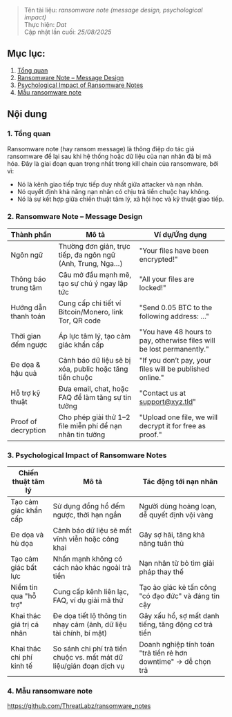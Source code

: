 > Tên tài liệu: _ransomware note (message design, psychological impact)_  
> Thực hiện: _Dat_  
> Cập nhật lần cuối: _25/08/2025_
## Mục lục:
1. [Tổng quan](#a)
2. [Ransomware Note – Message Design](#b)
3. [Psychological Impact of Ransomware Notes](#c)
4. [Mẫu ransomware note](#d)

## Nội dung
<a name="a"></a>
### 1. Tổng quan
Ransomware note (hay ransom message) là thông điệp do tác giả ransomware để lại sau khi hệ thống hoặc dữ liệu của nạn nhân đã bị mã hóa. Đây là giai đoạn quan trọng nhất trong kill chain của ransomware, bởi vì:
- Nó là kênh giao tiếp trực tiếp duy nhất giữa attacker và nạn nhân.
- Nó quyết định khả năng nạn nhân có chịu trả tiền chuộc hay không.
- Nó là sự kết hợp giữa chiến thuật tâm lý, xã hội học và kỹ thuật giao tiếp.

<a name="b"></a>
### 2. Ransomware Note – Message Design 

| Thành phần           | Mô tả                                                                 | Ví dụ/Ứng dụng                                                         |
|----------------------|------------------------------------------------------------------------|------------------------------------------------------------------------|
| Ngôn ngữ             | Thường đơn giản, trực tiếp, đa ngôn ngữ (Anh, Trung, Nga…)             | "Your files have been encrypted!"                                      |
| Thông báo trung tâm  | Câu mở đầu mạnh mẽ, tạo sự chú ý ngay lập tức                          | "All your files are locked!"                                           |
| Hướng dẫn thanh toán | Cung cấp chi tiết ví Bitcoin/Monero, link Tor, QR code                 | "Send 0.05 BTC to the following address: …"                            |
| Thời gian đếm ngược  | Áp lực tâm lý, tạo cảm giác khẩn cấp                                   | "You have 48 hours to pay, otherwise files will be lost permanently."  |
| Đe dọa & hậu quả     | Cảnh báo dữ liệu sẽ bị xóa, public hoặc tăng tiền chuộc                | "If you don’t pay, your files will be published online."               |
| Hỗ trợ kỹ thuật      | Đưa email, chat, hoặc FAQ để làm tăng sự tin tưởng                     | "Contact us at support@xyz.tld"                                        |
| Proof of decryption  | Cho phép giải thử 1–2 file miễn phí để nạn nhân tin tưởng               | "Upload one file, we will decrypt it for free as proof."               |

<a name="c"></a>
### 3. Psychological Impact of Ransomware Notes

| Chiến thuật tâm lý       | Mô tả                                                                 | Tác động tới nạn nhân                                                   |
|---------------------------|------------------------------------------------------------------------|-------------------------------------------------------------------------|
| Tạo cảm giác khẩn cấp     | Sử dụng đồng hồ đếm ngược, thời hạn ngắn                              | Người dùng hoảng loạn, dễ quyết định vội vàng                           |
| Đe dọa và hù dọa         | Cảnh báo dữ liệu sẽ mất vĩnh viễn hoặc công khai                      | Gây sợ hãi, tăng khả năng tuân thủ                                      |
| Tạo cảm giác bất lực      | Nhấn mạnh không có cách nào khác ngoài trả tiền                       | Nạn nhân từ bỏ tìm giải pháp thay thế                                   |
| Niềm tin qua "hỗ trợ"    | Cung cấp kênh liên lạc, FAQ, ví dụ giải mã thử                        | Tạo ảo giác kẻ tấn công "có đạo đức" và đáng tin cậy                   |
| Khai thác giá trị cá nhân | Đe dọa tiết lộ thông tin nhạy cảm (ảnh, dữ liệu tài chính, bí mật)   | Gây xấu hổ, sợ mất danh tiếng, tăng động cơ trả tiền                    |
| Khai thác chi phí kinh tế | So sánh chi phí trả tiền chuộc vs. mất mát dữ liệu/gián đoạn dịch vụ | Doanh nghiệp tính toán "trả tiền rẻ hơn downtime" → dễ chọn trả         |

<a name="d"></a>
### 4. Mẫu ransomware note
https://github.com/ThreatLabz/ransomware_notes




